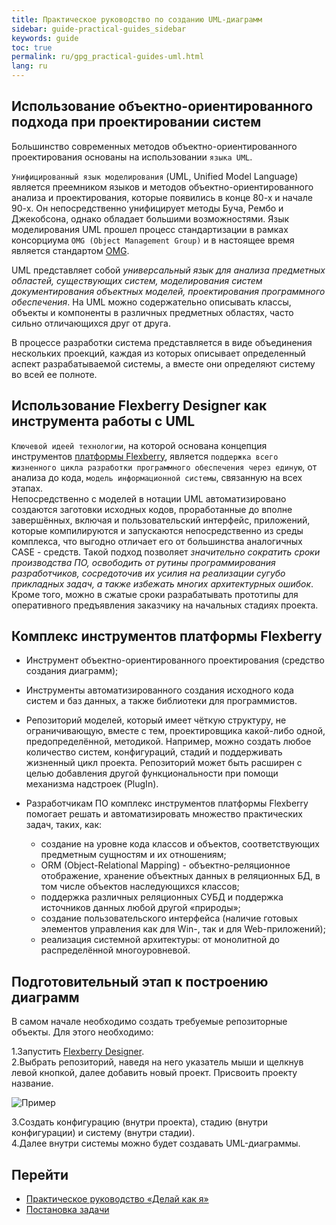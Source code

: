 ```yaml
---
title: Практическое руководство по созданию UML-диаграмм
sidebar: guide-practical-guides_sidebar
keywords: guide
toc: true
permalink: ru/gpg_practical-guides-uml.html
lang: ru
---
```


## Использование объектно-ориентированного подхода при проектировании систем

Большинство современных методов объектно-ориентированного проектирования основаны на использовании `языка UML`.

`Унифицированный язык моделирования` (UML, Unified Model Language) является преемником языков и методов объектно-ориентированного анализа и проектирования, которые появились в конце 80-х и начале 90-х. Он непосредственно унифицирует методы Буча, Рембо и Джекобсона, однако обладает большими возможностями. Язык моделирования UML прошел процесс стандартизации в рамках консорциума `OMG (Object Management Group)` и в настоящее время является стандартом [OMG](http://www.omg.org/spec/UML/).

UML представляет собой _универсальный язык для анализа предметных областей, существующих систем, моделирования систем документирования объектных моделей, проектирования программного обеспечения_. На UML можно содержательно описывать классы, объекты и компоненты в различных предметных областях, часто сильно отличающихся друг от друга.

В процессе разработки система представляется в виде объединения нескольких проекций, каждая из которых описывает определенный аспект разрабатываемой системы, а вместе они определяют систему во всей ее полноте.

## Использование Flexberry Designer как инструмента работы с UML

`Ключевой идеей технологии`, на которой основана концепция инструментов [платформы Flexberry](fp_landing_page.html), является `поддержка всего жизненного цикла разработки программного обеспечения через единую`, от анализа до кода, `модель информационной системы`, связанную на всех этапах.  
Непосредственно с моделей в нотации UML автоматизировано создаются заготовки исходных кодов, проработанные до вполне завершённых, включая и пользовательский интерфейс, приложений, которые компилируются и запускаются непосредственно из среды комплекса, что выгодно отличает его от большинства аналогичных CASE - средств.
Такой подход позволяет _значительно сократить сроки производства ПО, освободить от рутины программирования разработчиков, сосредоточив их усилия на реализации сугубо прикладных задач, а также избежать многих архитектурных ошибок_. Кроме того, можно в сжатые сроки разрабатывать прототипы для оперативного предъявления заказчику на начальных стадиях проекта.

## Комплекс инструментов платформы Flexberry

* Инструмент объектно-ориентированного проектирования (средство создания диаграмм);
* Инструменты автоматизированного создания исходного кода систем и баз данных, а также библиотеки для программистов.
* Репозиторий моделей, который имеет чёткую структуру, не ограничивающую, вместе с тем, проектировщика какой-либо одной, предопределённой, методикой. Например, можно создать любое количество систем, конфигураций, стадий и поддерживать жизненный цикл проекта. Репозиторий может быть расширен с целью добавления другой функциональности при помощи механизма надстроек (PlugIn).
* Разработчикам ПО комплекс инструментов платформы Flexberry помогает решать и автоматизировать множество практических задач, таких, как:

  * создание на уровне кода классов и объектов, соответствующих предметным сущностям и их отношениям;
  * ORM (Object-Relational Mapping) - объектно-реляционное отображение, хранение объектных данных в реляционных БД, в том числе объектов наследующихся классов;
  * поддержка различных реляционных СУБД и поддержка источников данных любой другой «природы»;
  * создание пользовательского интерфейса (наличие готовых элементов управления как для Win-, так и для Web-приложений);
  * реализация системной архитектуры: от монолитной до распределённой многоуровневой.

## Подготовительный этап к построению диаграмм

В самом начале необходимо создать требуемые репозиторные объекты. Для этого необходимо:

1.Запустить [Flexberry Designer](fd_flexberry-designer.html).  
2.Выбрать репозиторий, наведя на него указатель мыши и щелкнув левой кнопкой, далее добавить новый проект. Присвоить проекту название.

![Пример](/images/pages/guides/flexberry-designer/create-repository.png)

3.Создать конфигурацию (внутри проекта), стадию (внутри конфигурации) и систему (внутри стадии).  
4.Далее внутри системы можно будет создавать UML-диаграммы.

## Перейти

* [Практическое руководство  «Делай как я»](gpg_landing-page.html) <i class="fa fa-arrow-up" aria-hidden="true"></i>
* [Постановка задачи](gpg_formulation-problem.html) <i class="fa fa-arrow-right" aria-hidden="true"></i>
